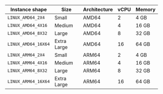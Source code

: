 <table class="responsive-table">
  <thead>
    <th>Instance shape</th>
    <th>Size</th>
    <th>Architecture</th>
    <th>vCPU</th>
    <th>Memory</th>
  </thead>
  <tbody>
    <tr>
      <td>
        <code>LINUX_AMD64_2X4</code>
      </td>
      <td>Small</td>
      <td>AMD64</td>
      <td>2</td>
      <td>4 GB</td>
    </tr>
    <tr>
      <td>
        <code>LINUX_AMD64_4X16</code>
      </td>
      <td>Medium</td>
      <td>AMD64</td>
      <td>4</td>
      <td>16 GB</td>
    </tr>
    <tr>
      <td>
        <code>LINUX_AMD64_8X32</code>
      </td>
      <td>Large</td>
      <td>AMD64</td>
      <td>8</td>
      <td>32 GB</td>
    </tr>
    <tr>
      <td>
        <code>LINUX_AMD64_16X64</code>
      </td>
      <td>Extra Large</td>
      <td>AMD64</td>
      <td>16</td>
      <td>64 GB</td>
    </tr>
    <tr>
      <td>
        <code>LINUX_ARM64_2X4</code>
      </td>
      <td>Small</td>
      <td>ARM64</td
      ><td>2</td>
      <td>4 GB</td>
    </tr>
    <tr>
      <td>
        <code>LINUX_ARM64_4X16</code>
      </td>
      <td>Medium</td>
      <td>ARM64</td>
      <td>4</td>
      <td>16 GB</td>
    </tr>
    <tr>
      <td>
        <code>LINUX_ARM64_8X32</code>
      </td>
      <td>Large</td>
      <td>ARM64</td>
      <td>8</td>
      <td>32 GB</td>
    </tr>
    <tr>
      <td>
        <code>LINUX_ARM64_16X64</code>
      </td>
      <td>Extra Large</td>
      <td>ARM64</td>
      <td>16</td>
      <td>64 GB</td>
    </tr>
  </tbody>
</table>

